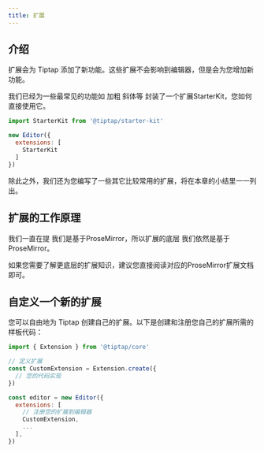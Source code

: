 ```yaml
---
title: 扩展
---
```


## 介绍
扩展会为 Tiptap 添加了新功能。这些扩展不会影响到编辑器，但是会为您增加新功能。   

我们已经为一些最常见的功能如 加粗 斜体等 封装了一个扩展StarterKit，您如何直接使用它。
```js
import StarterKit from '@tiptap/starter-kit'

new Editor({
  extensions: [
    StarterKit
  ]
})
```

除此之外，我们还为您编写了一些其它比较常用的扩展，将在本章的小结里一一列出。


## 扩展的工作原理
我们一直在提 我们是基于ProseMirror，所以扩展的底层 我们依然是基于ProseMirror。

如果您需要了解更底层的扩展知识，建议您直接阅读对应的ProseMirror扩展文档即可。


## 自定义一个新的扩展
您可以自由地为 Tiptap 创建自己的扩展。以下是创建和注册您自己的扩展所需的样板代码：
```js
import { Extension } from '@tiptap/core'

// 定义扩展
const CustomExtension = Extension.create({
  // 您的代码实现
})

const editor = new Editor({
  extensions: [
    // 注册您的扩展到编辑器
    CustomExtension,
    ...
  ],
})
```